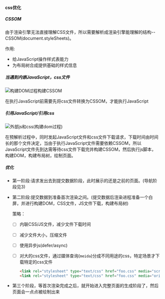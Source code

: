 #### css优化

##### CSSOM

由于渲染引擎无法直接理解CSS文件，所以需要解析成渲染引擎能理解的结构--CSSOM(document.styleSheets)。

作用:

- 给JavaScript操作样式表能力
- 为布局树合成提供基础的样式信息

##### 当遇到内嵌JavaScript，css文件

![构建DOM过程构建CSSOM](C:\Users\Admin\Desktop\浏览器工作原理小册\image\构建DOM过程构建CSSOM.png)

在执行JavaScript前需要先将css文件转换为CSSOM，才能执行JavaScript

##### 引用JavaScript/引用css

![外部js和css(构建dom过程)](C:\Users\Admin\Desktop\浏览器工作原理小册\image\外部js和css(构建dom过程).png)

在预解析过程中，同时发起JavaScript文件和css文件下载请求，下载时间由时间长的那个文件决定，当由于执行JavaScript文件需要依赖CSSOM，所以JavaScript文件先到达需等待css文件下载完并构建CSSOM，然后执行js脚本，构建DOM，构建布局树，绘制页面。

##### 优化

- 第一阶段:请求发出去到提交数据阶段，此时展示的还是之前的页面。(导航阶段见3)

- 第二阶段:提交数据到准备首次渲染之间。(提交数据后渲染进程准备一个白屏，并进行构建DOM，CSS文件，JS文件下载，构建布局树)

  策略：

  - [ ] 内联CSS/JS文件，减少文件下载时间

  - [ ] 减少文件大小，压缩文件

  - [ ] 使用异步js(defer/async)

  - [ ] 对大的css文件，通过媒体查询(`meida`)分成不同用途的css，特定场景才下载特定的css文件

    ```html
    <link rel="stylesheet" type="text/css" href="foo.css" media="screen"/> <link rel="stylesheet" type="text/css" href="foo.css" media="print" /> <link rel="stylesheet" type="text/css" href="foo.css" media="orientation:landscape" /> 
    <link rel="stylesheet" type="text/css" href="foo.css" media="orientation:portrait" />
    ```

    

- 第三个阶段，等⾸次渲染完成之后，就开始进⼊完整⻚⾯的⽣成阶段了，然后⻚⾯会⼀点点被绘制出来

